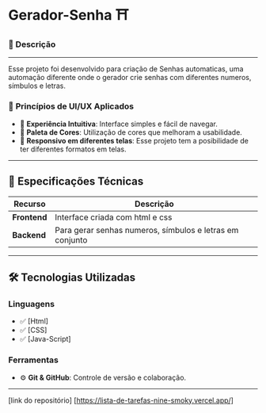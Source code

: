 # Gerador-Senha ⛩️

### 📓 Descrição
---

Esse projeto foi desenvolvido para criação de Senhas automaticas, uma automação diferente onde o gerador crie senhas com diferentes numeros, símbulos e letras.


### 🔹 **Princípios de UI/UX Aplicados**
- 🎯 **Experiência Intuitiva**: Interface simples e fácil de navegar.
- 🎨 **Paleta de Cores**: Utilização de cores que melhoram a usabilidade.
- 📱 **Responsivo em diferentes telas**: Esse projeto tem a posibilidade de ter diferentes formatos em telas.

  
---

## 📌 Especificações Técnicas

| Recurso       | Descrição |
|--------------|----------|
| **Frontend** | Interface criada com html e css  |
| **Backend** | Para gerar senhas numeros, símbulos e letras em conjunto  |





---

## 🛠️ Tecnologias Utilizadas

### **Linguagens**
- ✅ [Html]  
- ✅ [CSS]  
- ✅ [Java-Script]  

 

### **Ferramentas**
- ⚙️ **Git & GitHub**: Controle de versão e colaboração.  

---

[link do repositório] [https://lista-de-tarefas-nine-smoky.vercel.app/]

